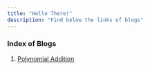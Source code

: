 ```yaml
---
title: "Hello There!"
description: "Find below the links of blogs"
---
```


### Index of Blogs

1. [Polynomial Addition](./Polynomial_Addition.md)